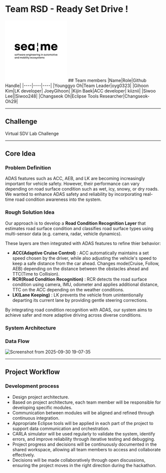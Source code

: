 # Team RSD - Ready Set Drive !
<img src="images/seame_oer_logo.jpeg" alt="SEA:ME" width="200"/>
## Team members
|Name|Role|Github Handle|
|----|----|----|
|Younggyo Oh|Team Leader|oyg0323|
|Gihoon Kim|LK developer| JoeyGihoon|
|Kijin Baek|ACC developer| kiiznii|
|Siwoo Lee||Siwoo248|
|Changseok Oh|Eclipse Tools Researcher|Changseok-Oh29|


---
## Challenge
Virtual SDV Lab Challenge

---
## Core Idea
### Problem Definition
ADAS features such as ACC, AEB, and LK are becoming increasingly important for vehicle safety. However, their performance can vary depending on road surface condition such as wet, icy, snowy, or dry roads. We wanted to enhance ADAS safety and reliability by incorporating real-time road condition awareness into the system.

### Rough Solution Idea
Our approach is to develop a **Road Condition Recognition Layer** that estimates road surface condition and classifies road surface types using multi-sensor data (e.g. camera, radar, vehicle dynamics).

These layers are then integrated with ADAS features to refine thier behavior:
- **ACC(Adaptive Cruise Control)** : ACC automatically maintains a set speed chosen by the driver, while also adjusting the vehicle's speed to keep a safe distance from the car ahead. Changes mode(Cruise, Follow, AEB) depending on the distance between the obstacles ahead and TTC(Time to Collision).
- **RCR(Road Condition Recognition)** : RCR detects the road surface condition using camera, IMU, odometer and applies additional distance, TTC on the ACC depending on the weather conditions.
- **LK(Lane Keeping)** : LK prevents the vehicle from unintentionally departing its current lane by providing gentle steering corrections.

By integrating road condition recognition with ADAS, our system aims to achieve safer and more adaptive driving across diverse conditions.

### System Architecture

### Data Flow
<img width="1602" height="755" alt="Screenshot from 2025-09-30 19-07-35" src="https://github.com/user-attachments/assets/e71f12de-2452-449a-a66c-08073fa596c1" />


---
## Project Workflow
### Development process
- Design project architecture.
- Based on project architecture, each team member will be responsible for developing specific modules.
- Communication between modules will be aligned and refined through continuous integration.
- Appropriate Eclipse tools will be applied in each part of the project to support data communication and orchestration.
- CARLA simulator will be used regularly to validate the system, identify errors, and improve reliability through iterative testing and debugging.
- Project progress and decisions will be continuously documented in the shared workspace, allowing all team members to access and collaborate effectively.
- Decisions will be made collaboratively through open discussions, ensuring the project moves in the right direction during the hackathon.



  
